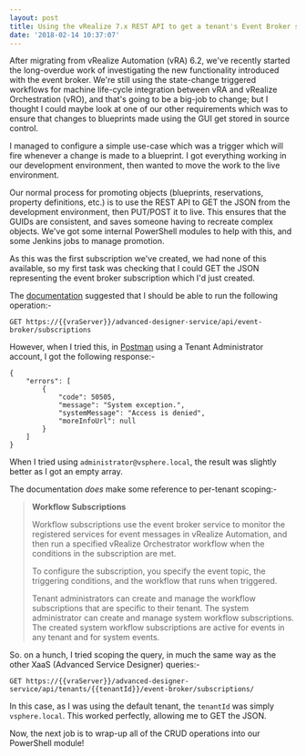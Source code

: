 ```yaml
---
layout: post
title: Using the vRealize 7.x REST API to get a tenant's Event Broker subscriptions
date: '2018-02-14 10:37:07'
---
```


After migrating from vRealize Automation (vRA) 6.2, we've recently started the long-overdue work of investigating the new functionality introduced with the event broker. We're still using the state-change triggered workflows for machine life-cycle integration between vRA and vRealize Orchestration (vRO), and that's going to be a big-job to change; but I thought I could maybe look at one of our other requirements which was to ensure that changes to blueprints made using the GUI get stored in source control.

I managed to configure a simple use-case which was a trigger which will fire whenever a change is made to a blueprint. I got everything working in our development environment, then wanted to move the work to the live environment.

Our normal process for promoting objects (blueprints, reservations, property definitions, etc.) is to use the REST API to GET the JSON from the development environment, then PUT/POST it to live. This ensures that the GUIDs are consistent, and saves someone having to recreate complex objects. We've got some internal PowerShell modules to help with this, and some Jenkins jobs to manage promotion.

As this was the first subscription we've created, we had none of this available, so my first task was checking that I could GET the JSON representing the event broker subscription which I'd just created.

The [documentation](https://code.vmware.com/apis/164/vra-advanced-designer#!/get45operation/get_api_event_broker_subscriptions) suggested that I should be able to run the following operation:-

`GET https://{{vraServer}}/advanced-designer-service/api/event-broker/subscriptions`

However, when I tried this, in [Postman](https://www.getpostman.com/) using a Tenant Administrator account, I got the following response:-

```
{
    "errors": [
        {
            "code": 50505,
            "message": "System exception.",
            "systemMessage": "Access is denied",
            "moreInfoUrl": null
        }
    ]
}
```
When I tried using `administrator@vsphere.local`, the result was slightly better as I got an empty array.

The documentation _does_ make some reference to per-tenant scoping:-

> **Workflow Subscriptions**
> 
> Workflow subscriptions use the event broker service to monitor the registered services for event messages in vRealize Automation, and then run a specified vRealize Orchestrator workflow when the conditions in the subscription are met.
> 
> To configure the subscription, you specify the event topic, the triggering conditions, and the workflow that runs when triggered.
> 
> Tenant administrators can create and manage the workflow subscriptions that are specific to their tenant. The system administrator can create and manage system workflow subscriptions. The created system workflow subscriptions are active for events in any tenant and for system events.

So. on a hunch, I tried scoping the query, in much the same way as the other XaaS (Advanced Service Designer) queries:-

`GET https://{{vraServer}}/advanced-designer-service/api/tenants/{{tenantId}}/event-broker/subscriptions/`

In this case, as I was using the default tenant, the `tenantId` was simply `vsphere.local`. This worked perfectly, allowing me to GET the JSON.

Now, the next job is to wrap-up all of the CRUD operations into our PowerShell module!